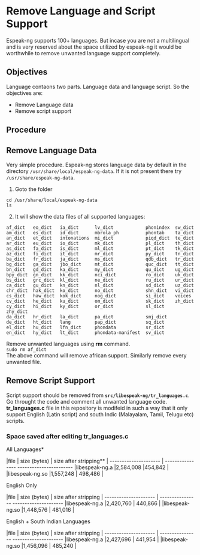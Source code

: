 # Remove Language and Script Support
Espeak-ng supports 100+ languages. But incase you are not a multilingual and is very reserved about the space utilized by espeak-ng it would be worthwhile to remove unwanted language support completely.

## Objectives
Language contaons two parts. Language data and language script. So the objectives are:
- Remove Language data 
- Remove script support
  
## Procedure
## Remove Language Data
Very simple procedure. Espeak-ng stores language data by default in the directory `/usr/share/local/espeak-ng-data`. If it is not present there try `/usr/share/espeak-ng-data`.
1. Goto the folder
```
cd /usr/share/local/espeak-ng-data
ls
```
2. It will show the data files of all supported languages:
```
af_dict   eo_dict   ia_dict      lv_dict            phonindex  sw_dict
am_dict   es_dict   id_dict      mbrola_ph          phontab    ta_dict
an_dict   et_dict   intonations  mi_dict            piqd_dict  te_dict
ar_dict   eu_dict   io_dict      mk_dict            pl_dict    th_dict
as_dict   fa_dict   is_dict      ml_dict            pt_dict    tk_dict
az_dict   fi_dict   it_dict      mr_dict            py_dict    tn_dict
ba_dict   fr_dict   ja_dict      ms_dict            qdb_dict   tr_dict
bg_dict   ga_dict   jbo_dict     mt_dict            quc_dict   tt_dict
bn_dict   gd_dict   ka_dict      my_dict            qu_dict    ug_dict
bpy_dict  gn_dict   kk_dict      nci_dict           ro_dict    uk_dict
bs_dict   grc_dict  kl_dict      ne_dict            ru_dict    ur_dict
ca_dict   gu_dict   kn_dict      nl_dict            sd_dict    uz_dict
chr_dict  hak_dict  ko_dict      no_dict            shn_dict   vi_dict
cs_dict   haw_dict  kok_dict     nog_dict           si_dict    voices
cv_dict   he_dict   ku_dict      om_dict            sk_dict    zh_dict
cy_dict   hi_dict   ky_dict      or_dict            sl_dict    zhy_dict
da_dict   hr_dict   la_dict      pa_dict            smj_dict
de_dict   ht_dict   lang         pap_dict           sq_dict
el_dict   hu_dict   lfn_dict     phondata           sr_dict
en_dict   hy_dict   lt_dict      phondata-manifest  sv_dict
```
Remove unwanted languages using **rm** command.  
`sudo rm af_dict`  
The above command will remove african support. Similarly remove every unwanted file.

## Remove Script Support
Script support should be removed from **`src/libespeak-ng/tr_languages.c`**. Go throught the code and comment all unwanted language code.  
**tr_languages.c** file in this repository is modifeid in such a way that it only support English (Latin script) and south Indic (Malayalam, Tamil, Telugu etc) scripts.

### Space saved after editing tr_languages.c

All Languages*

|file                      | size (bytes) | size after stripping** |
---------------------  |  ----------------  -----------------------
|libespeak-ng.a   |2,584,008     |454,842  |
|libespeak-ng.so |1,557,248      | 498,486 |


English Only

|file                      | size (bytes) | size after stripping |
---------------------  |  ----------------  ---------------------
|libespeak-ng.a   |2,420,760     | 440,866 |
|libespeak-ng.so |1,448,576      | 481,016 |

English + South Indian Languages

|file                      | size (bytes) | size after stripping |
---------------------  |  ----------------  ---------------------
|libespeak-ng.a   |2,427,696     | 441,954 |
|libespeak-ng.so |1,456,096      | 485,240 |
